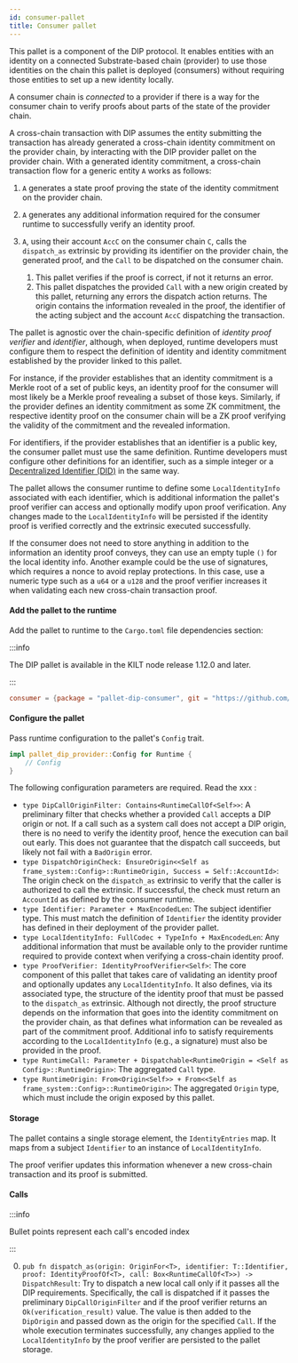 ```yaml
---
id: consumer-pallet
title: Consumer pallet
---
```


This pallet is a component of the DIP protocol.
It enables entities with an identity on a connected Substrate-based chain (provider) to use those identities on the chain this pallet is deployed (consumers) without requiring those entities to set up a new identity locally.

A consumer chain is _connected_ to a provider if there is a way for the consumer chain to verify proofs about parts of the state of the provider chain.

A cross-chain transaction with DIP assumes the entity submitting the transaction has already generated a cross-chain identity commitment on the provider chain, by interacting with the DIP provider pallet on the provider chain.
With a generated identity commitment, a cross-chain transaction flow for a generic entity `A` works as follows:

1. `A` generates a state proof proving the state of the identity commitment on the provider chain.
2. `A` generates any additional information required for the consumer runtime to successfully verify an identity proof.
3. `A`, using their account `AccC` on the consumer chain `C`, calls the `dispatch_as` extrinsic by providing its identifier on the provider chain, the generated proof, and the `Call` to be dispatched on the consumer chain.

    1. This pallet verifies if the proof is correct, if not it returns an error.
    2. This pallet dispatches the provided `Call` with a new origin created by this pallet, returning any errors the dispatch action returns. The origin contains the information revealed in the proof, the identifier of the acting subject and the account `AccC` dispatching the transaction.

    <!-- TODO: Mermaid diagram? -->

The pallet is agnostic over the chain-specific definition of _identity proof verifier_ and _identifier_, although, when deployed, runtime developers must configure them to respect the definition of identity and identity commitment established by the provider linked to this pallet.

For instance, if the provider establishes that an identity commitment is a Merkle root of a set of public keys, an identity proof for the consumer will most likely be a Merkle proof revealing a subset of those keys.
Similarly, if the provider defines an identity commitment as some ZK commitment, the respective identity proof on the consumer chain will be a ZK proof verifying the validity of the commitment and the revealed information.

For identifiers, if the provider establishes that an identifier is a public key, the consumer pallet must use the same definition.
Runtime developers must configure other definitions for an identifier, such as a simple integer or a [Decentralized Identifier (DID)](https://www.w3.org/TR/did-core/) in the same way.

The pallet allows the consumer runtime to define some `LocalIdentityInfo` associated with each identifier, which is additional information the pallet's proof verifier can access and optionally modify upon proof verification.
Any changes made to the `LocalIdentityInfo` will be persisted if the identity proof is verified correctly and the extrinsic executed successfully.

If the consumer does not need to store anything in addition to the information an identity proof conveys, they can use an empty tuple `()` for the local identity info.
Another example could be the use of signatures, which requires a nonce to avoid replay protections.
In this case, use a numeric type such as a `u64` or a `u128` and the proof verifier increases it when validating each new cross-chain transaction proof.

#### Add the pallet to the runtime

Add the pallet to runtime to the `Cargo.toml` file dependencies section:

:::info

The DIP pallet is available in the KILT node release 1.12.0 and later.

:::

```toml
consumer = {package = "pallet-dip-consumer", git = "https://github.com/KILTprotocol/kilt-node.git", branch = "release-1.12.0"}
```

#### Configure the pallet

Pass runtime configuration to the pallet's `Config` trait.

```rust
impl pallet_dip_provider::Config for Runtime {
    // Config
}
```

<!-- TODO: Link for full details -->

The following configuration parameters are required. Read the xxx :

-   `type DipCallOriginFilter: Contains<RuntimeCallOf<Self>>`: A preliminary filter that checks whether a provided `Call` accepts a DIP origin or not. If a call such as a system call does not accept a DIP origin, there is no need to verify the identity proof, hence the execution can bail out early. This does not guarantee that the dispatch call succeeds, but likely not fail with a `BadOrigin` error.
-   `type DispatchOriginCheck: EnsureOrigin<<Self as frame_system::Config>::RuntimeOrigin, Success = Self::AccountId>`: The origin check on the `dispatch_as` extrinsic to verify that the caller is authorized to call the extrinsic. If successful, the check must return an `AccountId` as defined by the consumer runtime.
-   `type Identifier: Parameter + MaxEncodedLen`: The subject identifier type. This must match the definition of `Identifier` the identity provider has defined in their deployment of the provider pallet.
-   `type LocalIdentityInfo: FullCodec + TypeInfo + MaxEncodedLen`: Any additional information that must be available only to the provider runtime required to provide context when verifying a cross-chain identity proof.
-   `type ProofVerifier: IdentityProofVerifier<Self>`: The core component of this pallet that takes care of validating an identity proof and optionally updates any `LocalIdentityInfo`. It also defines, via its associated type, the structure of the identity proof that must be passed to the `dispatch_as` extrinsic. Although not directly, the proof structure depends on the information that goes into the identity commitment on the provider chain, as that defines what information can be revealed as part of the commitment proof. Additional info to satisfy requirements according to the `LocalIdentityInfo` (e.g., a signature) must also be provided in the proof.
-   `type RuntimeCall: Parameter + Dispatchable<RuntimeOrigin = <Self as Config>::RuntimeOrigin>`: The aggregated `Call` type.
-   `type RuntimeOrigin: From<Origin<Self>> + From<<Self as frame_system::Config>::RuntimeOrigin>`: The aggregated `Origin` type, which must include the origin exposed by this pallet.

#### Storage

The pallet contains a single storage element, the `IdentityEntries` map. It maps from a subject `Identifier` to an instance of `LocalIdentityInfo`.

The proof verifier updates this information whenever a new cross-chain transaction and its proof is submitted.

#### Calls

:::info

Bullet points represent each call's encoded index

:::

0. `pub fn dispatch_as(origin: OriginFor<T>, identifier: T::Identifier, proof: IdentityProofOf<T>, call: Box<RuntimeCallOf<T>>) -> DispatchResult`: Try to dispatch a new local call only if it passes all the DIP requirements. Specifically, the call is dispatched if it passes the preliminary `DipCallOriginFilter` and if the proof verifier returns an `Ok(verification_result)` value. The value is then added to the `DipOrigin` and passed down as the origin for the specified `Call`. If the whole execution terminates successfully, any changes applied to the `LocalIdentityInfo` by the proof verifier are persisted to the pallet storage.
